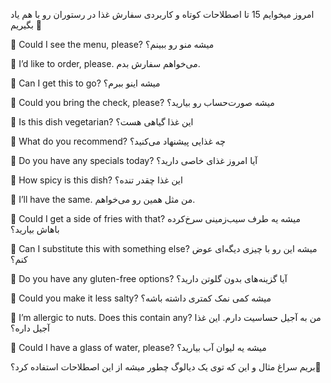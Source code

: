 امروز میخوایم 15 تا اصطلاحات کوتاه و کاربردی سفارش غذا در رستوران رو با هم یاد بگیریم 🍟


🔵 Could I see the menu, please?
میشه منو رو ببینم؟

🔵 I’d like to order, please.
می‌خواهم سفارش بدم.

🔵 Can I get this to go?
میشه اینو ببرم؟

🔵 Could you bring the check, please?
میشه صورت‌حساب رو بیارید؟

🔵 Is this dish vegetarian?
این غذا گیاهی هست؟

🔵 What do you recommend?
چه غذایی پیشنهاد می‌کنید؟

🔵 Do you have any specials today?
آیا امروز غذای خاصی دارید؟

🔵 How spicy is this dish?
این غذا چقدر تنده؟

🔵 I’ll have the same.
من مثل همین رو می‌خواهم.

🔵 Could I get a side of fries with that?
میشه یه طرف سیب‌زمینی سرخ‌کرده باهاش بیارید؟

🔵 Can I substitute this with something else?
میشه این رو با چیزی دیگه‌ای عوض کنم؟

🔵 Do you have any gluten-free options?
آیا گزینه‌های بدون گلوتن دارید؟

🔵 Could you make it less salty?
میشه کمی نمک کمتری داشته باشه؟

🔵 I’m allergic to nuts. Does this contain any?
من به آجیل حساسیت دارم. این غذا آجیل داره؟

🔵 Could I have a glass of water, please?
میشه یه لیوان آب بیارید؟

بریم سراغ مثال و این که توی یک دیالوگ چطور میشه از این اصطلاحات استفاده کرد؟💯